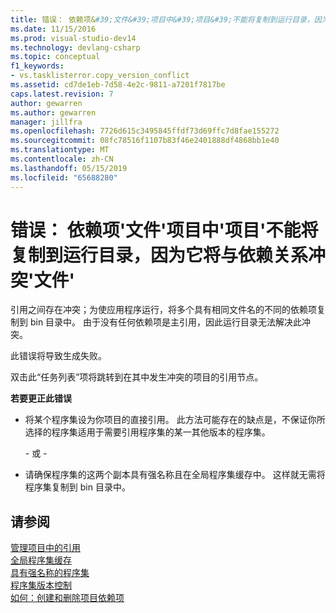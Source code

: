 ```yaml
---
title: 错误： 依赖项&#39;文件&#39;项目中&#39;项目&#39;不能将复制到运行目录，因为它将与依赖关系冲突&#39;文件&#39;|Microsoft Docs
ms.date: 11/15/2016
ms.prod: visual-studio-dev14
ms.technology: devlang-csharp
ms.topic: conceptual
f1_keywords:
- vs.tasklisterror.copy_version_conflict
ms.assetid: cd7de1eb-7d58-4e2c-9811-a7201f7817be
caps.latest.revision: 7
author: gewarren
ms.author: gewarren
manager: jillfra
ms.openlocfilehash: 7726d615c3495845ffdf73d69ffc7d8fae155272
ms.sourcegitcommit: 08fc78516f1107b83f46e2401888df4868bb1e40
ms.translationtype: MT
ms.contentlocale: zh-CN
ms.lasthandoff: 05/15/2019
ms.locfileid: "65688280"
---
```

# <a name="error-the-dependency-39file39-in-project-39project39-cannot-be-copied-to-the-run-directory-because-it-would-conflict-with-dependency-39file39"></a>错误： 依赖项&#39;文件&#39;项目中&#39;项目&#39;不能将复制到运行目录，因为它将与依赖关系冲突&#39;文件&#39;
引用之间存在冲突；为使应用程序运行，将多个具有相同文件名的不同的依赖项复制到 bin 目录中。 由于没有任何依赖项是主引用，因此运行目录无法解决此冲突。  
  
 此错误将导致生成失败。  
  
 双击此“任务列表”项将跳转到在其中发生冲突的项目的引用节点。  
  
 **若要更正此错误**  
  
- 将某个程序集设为你项目的直接引用。 此方法可能存在的缺点是，不保证你所选择的程序集适用于需要引用程序集的某一其他版本的程序集。  
  
     \- 或 -  
  
- 请确保程序集的这两个副本具有强名称且在全局程序集缓存中。 这样就无需将程序集复制到 bin 目录中。  
  
## <a name="see-also"></a>请参阅  
 [管理项目中的引用](../ide/managing-references-in-a-project.md)   
 [全局程序集缓存](https://msdn.microsoft.com/library/cf5eacd0-d3ec-4879-b6da-5fd5e4372202)   
 [具有强名称的程序集](https://msdn.microsoft.com/library/d4a80263-f3e0-4d81-9b61-f0cbeae3797b)   
 [程序集版本控制](https://msdn.microsoft.com/library/775ad4fb-914f-453c-98ef-ce1089b6f903)   
 [如何：创建和删除项目依赖项](../ide/how-to-create-and-remove-project-dependencies.md)